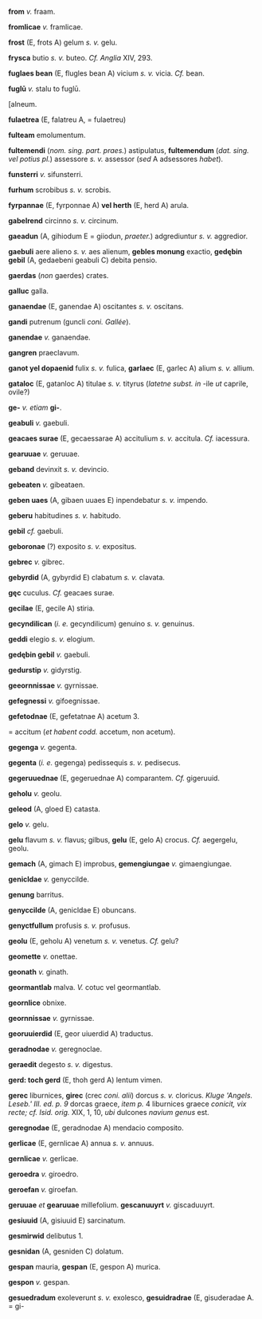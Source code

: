 **from** *v.* fraam.

**fromlicae** *v.* framlicae.

**frost** (E, frots A) gelum *s. v.* gelu.

**frysca** butio *s. v.* buteo. *Cf. Anglia* XIV, 293.

**fuglaes bean** (E, flugles bean A) vicium *s. v.* vicia. *Cf.* bean.

**fuglū** *v.* stalu to fuglū.

[alneum.

**fulaetrea** (E, falatreu A, = fulaetreu)

**fulteam** emolumentum.

**fultemendi** (*nom. sing. part. praes.*) astipulatus, **fultemendum**
(*dat. sing. vel potius pl.*) assessore *s. v.* assessor (*sed* A
adsessores *habet*).

**funsterri** *v.* sifunsterri.

**furhum** scrobibus *s. v.* scrobis.

**fyrpannae** (E, fyrponnae A) **vel herth** (E, herd A) arula.

**gabelrend** circinno *s. v.* circinum.

**gaeadun** (A, gihiodum E = giiodun, *praeter.*) adgrediuntur *s. v.*
aggredior.

**gaebuli** aere alieno *s. v.* aes alienum, **gebles monung** exactio,
**gedębin gebil** (A, gedaebeni geabuli C) debita pensio.

**gaerdas** (*non* gaerdes) crates.

**galluc** galla.

**ganaendae** (E, ganendae A) oscitantes *s. v.* oscitans.

**gandi** putrenum (guncli *coni. Gallée*).

**ganendae** *v.* ganaendae.

**gangren** praeclavum.

**ganot yel dopaenid** fulix *s. v.* fulica, **garlaec** (E, garlec A)
alium *s. v.* allium.

**gataloc** (E, gatanloc A) titulae *s. v.* tityrus (*latetne subst. in*
-ile *ut* caprile, ovile?)

**ge-** *v. etiam* **gi-**.

**geabuli** *v.* gaebuli.

**geacaes surae** (E, gecaessarae A) accitulium *s. v.* accitula. *Cf.*
iacessura.

**gearuuae** *v.* geruuae.

**geband** devinxit *s. v.* devincio.

**gebeaten** *v.* gibeataen.

**geben uaes** (A, gibaen uuaes E) inpendebatur *s. v.* impendo.

**geberu** habitudines *s. v.* habitudo.

**gebil** *cf.* gaebuli.

**geboronae** (?) exposito *s. v.* expositus.

**gebrec** *v.* gibrec.

**gebyrdid** (A, gybyrdid E) clabatum *s. v.* clavata.

**gęc** cuculus. *Cf.* geacaes surae.

**gecilae** (E, gecile A) stiria.

**gecyndilican** (*i. e.* gecyndilicum) genuino *s. v.* genuinus.

**geddi** elegio *s. v.* elogium.

**gedębin gebil** *v.* gaebuli.

**gedurstip** *v.* gidyrstig.

**geeornnissae** *v.* gyrnissae.

**gefegnessi** *v.* gifoegnissae.

**gefetodnae** (E, gefetatnae A) acetum 3.

= accitum (*et habent codd.* accetum, non acetum).

**gegenga** *v.* gegenta.

**gegenta** (*i. e.* gegenga) pedissequis *s. v.* pedisecus.

**gegeruuednae** (E, gegeruednae A) comparantem. *Cf.* gigeruuid.

**geholu** *v.* geolu.

**geleod** (A, gloed E) catasta.

**gelo** *v.* gelu.

**gelu** flavum *s. v.* flavus; gilbus, **gelu** (E, gelo A) crocus.
*Cf.* aegergelu, geolu.

**gemach** (A, gimach E) improbus, **gemengiungae** *v.* gimaengiungae.

**genicldae** *v.* genyccilde.

**genung** barritus.

**genyccilde** (A, genicldae E) obuncans.

**genyctfullum** profusis *s. v.* profusus.

**geolu** (E, geholu A) venetum *s. v.* venetus. *Cf.* gelu?

**geomette** *v.* onettae.

**geonath** *v.* ginath.

**geormantlab** malva. *V.* cotuc vel geormantlab.

**geornlice** obnixe.

**geornnissae** *v.* gyrnissae.

**georuuierdid** (E, geor uiuerdid A) traductus.

**geradnodae** *v.* geregnoclae.

**geraedit** degesto *s. v.* digestus.

**gerd: toch gerd** (E, thoh gerd A) lentum vimen.

**gerec** liburnices, **girec** (crec *coni. alii*) dorcus *s. v.*
cloricus. *Kluge 'Angels. Leseb.' III. ed. p. 9* dorcas graece, *item
p.* 4 liburnices graece *conicit, vix recte; cf. Isid. orig.* XIX, 1,
10, *ubi* dulcones *navium genus* est.

**geregnodae** (E, geradnodae A) mendacio composito.

**gerlicae** (E, gernlicae A) annua *s. v.* annuus.

**gernlicae** *v.* gerlicae.

**geroedra** *v.* giroedro.

**geroefan** *v.* giroefan.

**geruuae** *et* **gearuuae** millefolium. **gescanuuyrt** *v.*
giscaduuyrt.

**gesiuuid** (A, gisiuuid E) sarcinatum.

**gesmirwid** delibutus 1.

**gesnidan** (A, gesniden C) dolatum.

**gespan** mauria, **gespan** (E, gespon A) murica.

**gespon** *v.* gespan.

**gesuedradum** exoleverunt *s. v.* exolesco, **gesuidradrae** (E,
gisuderadae A. = gi-
